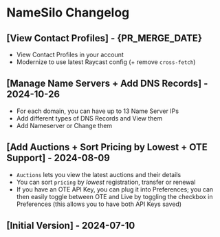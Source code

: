 # NameSilo Changelog

## [View Contact Profiles] - {PR_MERGE_DATE}

- View Contact Profiles in your account
- Modernize to use latest Raycast config (+ remove `cross-fetch`)

## [Manage Name Servers + Add DNS Records] - 2024-10-26

- For each domain, you can have up to 13 Name Server IPs
- Add different types of DNS Records and View them
- Add Nameserver or Change them

## [Add Auctions + Sort Pricing by Lowest + OTE Support] - 2024-08-09

- `Auctions` lets you view the latest auctions and their details
- You can sort `pricing` by _lowest_ registration, transfer or renewal
- If you have an OTE API Key, you can plug it into Preferences; you can then easily toggle between OTE and Live by toggling the checkbox in Preferences (this allows you to have both API Keys saved)

## [Initial Version] - 2024-07-10